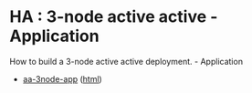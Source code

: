 # HA : 3-node active active - Application

How to build a 3-node active active deployment. - Application

* [aa-3node-app](src/site/markdown/index.md) ([html](https://plord12.github.io/samples/10.4.1/highavailability/aa-3node/aa-3node-app/))

